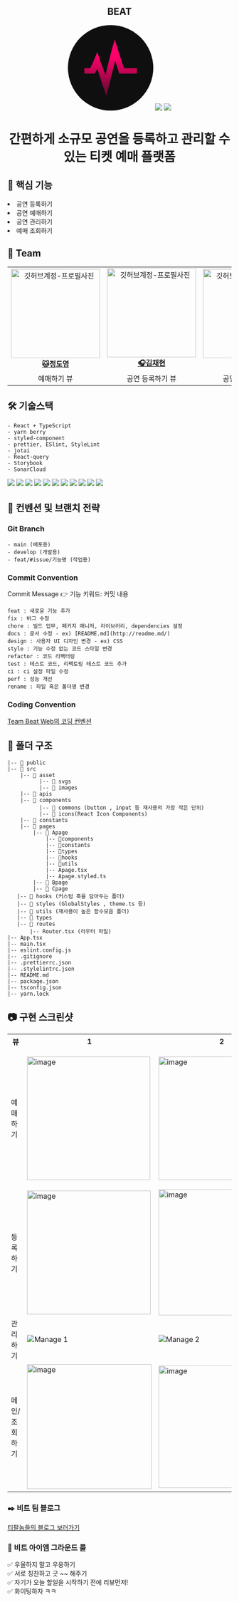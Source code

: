 <div align="center">

<h2> BEAT </h2>
<svg width="192" height="192" viewBox="0 0 192 192" fill="none" xmlns="http://www.w3.org/2000/svg">
<g clip-path="url(#clip0_3999_41443)">
<rect width="192" height="192" rx="96" fill="#0F0F0F"/>
<path d="M125.859 96.856L112.182 53.9171L105.474 32L98.9363 54.2286L84.3723 111.844L73.0839 82.05L66.2455 60.3145L57.3845 81.7515L50.1807 96.856H37V108.976H60.3599L66.0889 98.1926L78.8912 137.187L86.6952 159L92.098 136.733L106.362 80.2852L115.497 108.976H155V96.856H125.859Z" fill="url(#paint0_linear_3999_41443)"/>
</g>
<defs>
<linearGradient id="paint0_linear_3999_41443" x1="92.2133" y1="32" x2="89.0426" y2="180.753" gradientUnits="userSpaceOnUse">
<stop offset="0.257954" stop-color="#FF006B"/>
<stop offset="1" stop-color="#FF006B" stop-opacity="0.16"/>
</linearGradient>
<clipPath id="clip0_3999_41443">
<rect width="192" height="192" fill="white"/>
</clipPath>
</defs>
</svg>
<img src="https://github.com/user-attachments/assets/0efee26a-a268-49ea-9ef9-dba61c685695" />
<img src="https://github.com/user-attachments/assets/54068895-2813-4feb-9bef-8fe5186ae044" />
<h1>간편하게 소규모 공연을 등록하고 관리할 수 있는 티켓 예매 플랫폼</h1>

</div>

<h2>💓 핵심 기능</h2>
<li>공연 등록하기</li>
<li>공연 예매하기</li>
<li>공연 관리하기</li>
<li>예매 조회하기</li>

<h2> 👥 Team </h2>

<table align="center">
    <tr align="center">
      <td style="min-width: 150px;">
            <a href="https://github.com/pepperdad">
              <img src="https://github.com/user-attachments/assets/43a13acd-1ff8-43f5-98ac-6b80515ef020" width="200" alt="깃허브계정-프로필사진">
              <br />
              <b>🐱정도영</b>
            </a>
        </td>
      <td style="min-width: 150px;">
            <a href="https://github.com/imddoy">
              <img src="https://github.com/user-attachments/assets/734cc263-5c17-4023-bc6b-734d363ad3f9" width="200" alt="깃허브계정-프로필사진">
              <br />
              <b>🎧김채현</b>
            </a>
        </td>
      <td style="min-width: 150px;">
            <a href="https://github.com/ocahs9">
              <img src="https://github.com/user-attachments/assets/a5ba9ed1-2df7-4bc8-93d9-8bf138988f7f" width="200" alt="깃허브계정-프로필사진">
              <br />
              <b>🐶공준혁</b>
            </a>
        </td>
      <td style="min-width: 150px;">
            <a href="https://github.com/sinji2102">
              <img src="https://github.com/user-attachments/assets/723ddd04-2d81-4829-8c94-69ab1403171b" width="200" alt="깃허브계정-프로필사진">
              <br />
              <b>🎱윤신지</b>
            </a>
        </td>
    </tr>
    <tr align="center">
       <td>
            예매하기 뷰 <br/>
      </td>
       <td>
            공연 등록하기 뷰 <br/>
      </td>
       <td>
            공연 관리하기 뷰 <br/>
      </td>
      <td>
            메인, 예매내역 조회 뷰 <br/>
      </td>
    </tr>
</table>

<h2> 🛠 기술스택 </h2>

```
- React + TypeScript
- yarn berry
- styled-component
- prettier, ESlint, StyleLint
- jotai
- React-query
- Storybook
- SonarCloud
```

<img src="https://img.shields.io/badge/React-61DAFB.svg?style=for-the-badge&logo=React&logoColor=white"/> 
<img src="https://img.shields.io/badge/Typescript-3178C6.svg?style=for-the-badge&logo=TypeScript&logoColor=white"/> 
<img src="https://img.shields.io/badge/yarn berry-2C8EBB.svg?style=for-the-badge&logo=yarn&logoColor=white"/> 
<img src="https://img.shields.io/badge/styledcomponents-DB7093.svg?style=for-the-badge&logo=styledcomponents&logoColor=white"/>
<img src="https://img.shields.io/badge/prettier-F7B93E.svg?style=for-the-badge&logo=prettier&logoColor=white"/>
<img src="https://img.shields.io/badge/eslint-4B32C3.svg?style=for-the-badge&logo=eslint&logoColor=white"/>
<img src="https://img.shields.io/badge/stylelint-263238.svg?style=for-the-badge&logo=stylelint&logoColor=white"/>
<img src="https://img.shields.io/badge/jotai-000000.svg?style=for-the-badge&logo=data:image/png;base64,iVBORw0KGgoAAAANSUhEUgAAAAUAAAAFCAYAAACNbyblAAAAHElEQVQI12P4&logoColor=white"/>
<img src="https://img.shields.io/badge/reactquery-FF4154.svg?style=for-the-badge&logo=reactquery&logoColor=white"/>
<img src="https://img.shields.io/badge/storybook-FF4785.svg?style=for-the-badge&logo=storybook&logoColor=white"/>
<img src="https://img.shields.io/badge/sonarcloud-F3702A.svg?style=for-the-badge&logo=sonarcloud&logoColor=white"/>

<br/>

<h2> 📄 컨벤션 및 브랜치 전략 </h2>
<h3>Git Branch</h3>

```
- main (배포용)
- develop (개발용)
- feat/#issue/기능명 (작업용)
```

<h3>Commit Convention</h3>
Commit Message 👉 기능 키워드: 커밋 내용</br>

```
feat : 새로운 기능 추가
fix : 버그 수정
chore : 빌드 업무, 패키지 매니저, 라이브러리, dependencies 설정
docs : 문서 수정 - ex) [README.md](http://readme.md/)
design : 사용자 UI 디자인 변경 - ex) CSS
style : 기능 수정 없는 코드 스타일 변경
refactor : 코드 리팩터링
test : 테스트 코드, 리펙토링 테스트 코드 추가
ci : ci 설정 파일 수정
perf : 성능 개선
rename : 파일 혹은 폴더명 변경
```

<h3>Coding Convention</h3>
<a href="https://jiwoothejay.notion.site/Coding-Convention-499fe091765e48bb8e933039a26555e6">Team Beat Web의 코딩 컨벤션</a>

<h2> 📁 폴더 구조 </h2>

```
|-- 📁 public
|-- 📁 src
    |-- 📁 asset
	      |-- 📁 svgs
	      |-- 📁 images
    |-- 📁 apis
    |-- 📁 components
	      |-- 📁 commons (button , input 등 재사용의 가장 작은 단위)
	      |-- 📁 icons(React Icon Components)
    |-- 📁 constants
    |-- 📁 pages
   	    |-- 📁 Apage
            |-- 📁components
            |-- 📁constants
            |-- 📁types
            |-- 📁hooks
            |-- 📁utils
            |-- Apage.tsx
            |-- Apage.styled.ts
        |-- 📁 Bpage
        |-- 📁 Cpage
   |-- 📁 hooks (커스텀 훅을 담아두는 폴더)
   |-- 📁 styles (GlobalStyles , theme.ts 등)
   |-- 📁 utils (재사용이 높은 함수모음 폴더)
   |-- 📁 types
   |-- 📁 routes
       |-- Router.tsx (라우터 파일)
|-- App.tsx
|-- main.tsx
|-- eslint.config.js
|-- .gitignore
|-- .prettierrc.json
|-- .stylelintrc.json
|-- README.md
|-- package.json
|-- tsconfig.json
|-- yarn.lock
```

<h2>📷 구현 스크린샷</h2>
<table align="center">
        <tr align="center">
            <th>뷰</th>
            <th>1</th>
            <th>2</th>
            <th>3</th>
            <th>4</th>
        </tr>
        <tr>
            <td>예매하기</td>
            <td><img width="277" alt="image" src="https://github.com/user-attachments/assets/38492824-314b-4734-8d84-17319c19e6db"></td>
            <td><img width="277" alt="image" src="https://github.com/user-attachments/assets/eae8e73d-da98-4581-8c96-6cc70319251b"></td>
            <td><img width="281" alt="image" src="https://github.com/user-attachments/assets/ae4fdc84-5141-43c4-91ab-2835005f5676">
</td>
            <td><img width="308" alt="image" src="https://github.com/user-attachments/assets/8128410e-f227-4944-a165-ed3c1e11883c"></td>
        </tr>
        <tr>
            <td>등록하기</td>
            <td><img width="278" alt="image" src="https://github.com/user-attachments/assets/174c165e-a9a8-492e-b3d0-2267f6268dd4"></td>
            <td><img width="283" alt="image" src="https://github.com/user-attachments/assets/3e2383da-ae73-4b43-bf66-de1a36554dac"></td>
            <td><img width="281" alt="image" src="https://github.com/user-attachments/assets/77edf936-0bc8-4af5-9658-eba3ae5241de"></td>
            <td><img width="239" alt="image" src="https://github.com/user-attachments/assets/1f15a6cd-331b-4c4c-9a0e-9eb7d5e0c921"></td>
        </tr>
        <tr>
            <td>관리하기</td>
            <td><img src="https://github.com/user-attachments/assets/36c00380-337d-4bc5-aeee-d6a4df5c9773" alt="Manage 1"></td>
            <td><img src="https://github.com/user-attachments/assets/83bb227f-c8a2-4d6b-a2ce-9ee951562204" alt="Manage 2"></td>
            <td><img src="https://github.com/user-attachments/assets/4b44f238-4b9f-42ff-9eeb-06d08f505ed5" alt="Manage 3"></td>
            <td><img src="https://github.com/user-attachments/assets/86f52faf-cfab-47f1-a33d-c1f1aaaf7223" alt="Manage 4"></td>
        </tr>
        <tr>
            <td>메인/조회하기</td>
            <td><img width="280" alt="image" src="https://github.com/user-attachments/assets/22a9e216-9fdb-4a17-832b-eac7822b9833"></td>
            <td><img width="275" alt="image" src="https://github.com/user-attachments/assets/7b62ad05-fa93-4f34-8675-ff10e4315b27"></td>
            <td><img width="284" alt="image" src="https://github.com/user-attachments/assets/60ecea4a-0377-47a8-ae17-29eae1e38b45"></td>
            <td><img width="276" alt="image" src="https://github.com/user-attachments/assets/facf500a-1f88-4d8a-b5b4-b4a67babc757"></td>
        </tr>
    </table>

<h3>✒️ 비트 팀 블로그</h3>

[티팔놈들의 블로그 보러가기](https://team-beat.tistory.com/)

<h3>🎸 비트 아이엠 그라운드 룰</h3>

✅ 우울하지 말고 우웅하기 <br/>
✅ 서로 칭찬하고 굿 ~~ 해주기 <br/>
✅ 자기가 오늘 할일을 시작하기 전에 리뷰먼저! <br/>
✅ 화이팅하자 ㅋㅋ <br/>
